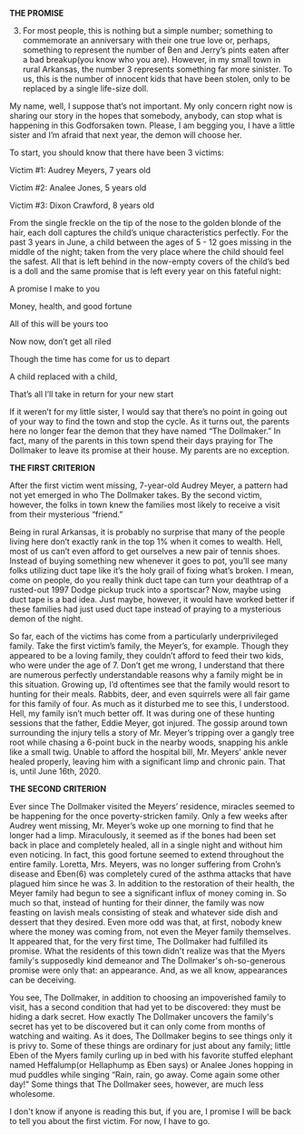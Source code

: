 **THE PROMISE**

3. For most people, this is nothing but a simple number; something to commemorate an anniversary with their one true love or, perhaps, something to represent the number of Ben and Jerry’s pints eaten after a bad breakup(you know who you are). However, in my small town in rural Arkansas, the number 3 represents something far more sinister. To us, this is the number of innocent kids that have been stolen, only to be replaced by a single life-size doll. 

My name, well, I suppose that’s not important. My only concern right now is sharing our story in the hopes that somebody, anybody, can stop what is happening in this Godforsaken town. Please, I am begging you, I have a little sister and I’m afraid that next year, the demon will choose her. 

To start, you should know that there have been 3 victims:

Victim #1: Audrey Meyers, 7 years old

Victim #2: Analee Jones, 5 years old

Victim #3: Dixon Crawford, 8 years old

From the single freckle on the tip of the nose to the golden blonde of the hair, each doll captures the child’s unique characteristics perfectly. For the past 3 years in June, a child between the ages of 5 - 12 goes missing in the middle of the night; taken from the very place where the child should feel the safest. All that is left behind in the now-empty covers of the child’s bed is a doll and the same promise that is left every year on this fateful night:

A promise I make to you

Money, health, and good fortune

All of this will be yours too

Now now, don’t get all riled

Though the time has come for us to depart

A child replaced with a child,

That’s all I’ll take in return for your new start

If it weren’t for my little sister, I would say that there’s no point in going out of your way to find the town and stop the cycle. As it turns out, the parents here no longer fear the demon that they have named “The Dollmaker.” In fact, many of the parents in this town spend their days praying for The Dollmaker to leave its promise at their house. My parents are no exception. 

**THE FIRST CRITERION**

After the first victim went missing, 7-year-old Audrey Meyer, a pattern had not yet emerged in who The Dollmaker takes. By the second victim, however, the folks in town knew the families most likely to receive a visit from their mysterious “friend.” 

Being in rural Arkansas, it is probably no surprise that many of the people living here don’t exactly rank in the top 1% when it comes to wealth. Hell, most of us can’t even afford to get ourselves a new pair of tennis shoes. Instead of buying something new whenever it goes to pot, you’ll see many folks utilizing duct tape like it’s the holy grail of fixing what’s broken. I mean, come on people, do you really think duct tape can turn your deathtrap of a rusted-out 1997 Dodge pickup truck into a sportscar? Now, maybe using duct tape is a bad idea. Just maybe, however, it would have worked better if these families had just used duct tape instead of praying to a mysterious demon of the night.

So far, each of the victims has come from a particularly underprivileged family. Take the first victim’s family, the Meyer’s, for example. Though they appeared to be a loving family, they couldn’t afford to feed their two kids, who were under the age of 7. Don’t get me wrong, I understand that there are numerous perfectly understandable reasons why a family might be in this situation. Growing up, I’d oftentimes see that the family would resort to hunting for their meals. Rabbits, deer, and even squirrels were all fair game for this family of four. As much as it disturbed me to see this, I understood. Hell, my family isn’t much better off.  It was during one of these hunting sessions that the father, Eddie Meyer, got injured. The gossip around town surrounding the injury tells a story of Mr. Meyer’s tripping over a gangly tree root while chasing a 6-point buck in the nearby woods, snapping his ankle like a small twig. Unable to afford the hospital bill, Mr. Meyers’ ankle never healed properly, leaving him with a significant limp and chronic pain. That is, until June 16th, 2020.

**THE SECOND CRITERION**

Ever since The Dollmaker visited the Meyers’ residence, miracles seemed to be happening for the once poverty-stricken family. Only a few weeks after Audrey went missing, Mr. Meyer’s woke up one morning to find that he longer had a limp. Miraculously, it seemed as if the bones had been set back in place and completely healed, all in a single night and without him even noticing. In fact, this good fortune seemed to extend throughout the entire family. Loretta, Mrs. Meyers, was no longer suffering from Crohn’s disease and Eben(6) was completely cured of the asthma attacks that have plagued him since he was 3. In addition to the restoration of their health, the Meyer family had begun to see a significant influx of money coming in. So much so that, instead of hunting for their dinner, the family was now feasting on lavish meals consisting of steak and whatever side dish and dessert that they desired. Even more odd was that, at first, nobody knew where the money was coming from, not even the Meyer family themselves. It appeared that, for the very first time, The Dollmaker had fulfilled its promise. What the residents of this town didn't realize was that the Myers family's supposedly kind demeanor and The Dollmaker's oh-so-generous promise were only that: an appearance. And, as we all know, appearances can be deceiving. 

You see, The Dollmaker, in addition to choosing an impoverished family to visit, has a second condition that had yet to be discovered: they must be hiding a dark secret. How exactly The Dollmaker uncovers the family's secret has yet to be discovered but it can only come from months of watching and waiting. As it does, The Dollmaker begins to see things only it is privy to. Some of these things are ordinary for just about any family; little Eben of the Myers family curling up in bed with his favorite stuffed elephant named Heffalump(or Hellaphump as Eben says) or Analee Jones hopping in mud puddles while singing “Rain, rain, go away. Come again some other day!” Some things that The Dollmaker sees, however, are much less wholesome. 

I don't know if anyone is reading this but, if you are, I promise I will be back to tell you about the first victim. For now, I have to go.